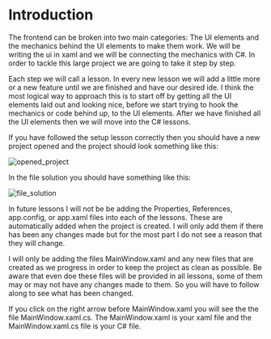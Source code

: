 # Introduction

The frontend can be broken into two main categories: The UI elements and the mechanics behind the UI elements to make them work. We will be writing the ui in xaml and we will be connecting the mechanics with C#. In order to tackle this large project we are going to take it step by step.

Each step we will call a lesson. In every new lesson we will add a little more or a new feature until we are finished and have our desired ide. I think the most logical way to approach this is to start off by getting all the UI elements laid out and looking nice, before we start trying to hook the mechanics or code behind up, to the UI elements. After we have finished all the UI elements then we will move into the C# lessons.



If you have followed the setup lesson correctly then you should have a new project opened and the project should look something like this:

![opened_project](https://github.com/ravenleeblack/Illeshian-Ide/assets/76606152/1f3efc7e-d439-4d49-8657-a8acec31fa70)

In the file solution you should have something like this:

![file_solution](https://github.com/ravenleeblack/Illeshian-Ide/assets/76606152/bca19738-27fd-4c96-b6a7-fd7839a23db5)

In future lessons I will not be be adding the Properties, References, app.config, or app.xaml files into each of the lessons. These are automatically added when the project is created. I will only add them if there has been any changes made but for the most part I do not see a reason that they will change.

I will only be adding the files MainWindow.xaml and any new files that are created as we progress in order to keep the project as clean as possible. Be aware that even doe these files will be provided in all lessons, some of them may or may not have any changes made to them. So you will have to follow along to see what has been changed.

If you click on the right arrow before MainWindow.xaml you will see the the file MainWindow.xaml.cs. The MainWindow.xaml is your xaml file and the MainWindow.xaml.cs file is your C# file.

